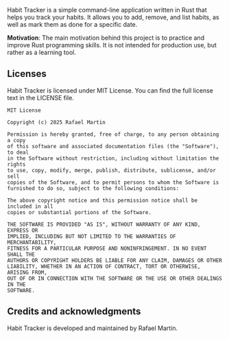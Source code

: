 Habit Tracker is a simple command-line application written in Rust that helps you track your habits. It allows you to add, remove, and list habits, as well as mark them as done for a specific date.

**Motivation**: The main motivation behind this project is to practice and improve Rust programming skills. It is not intended for production use, but rather as a learning tool.

## Licenses

Habit Tracker is licensed under MIT License. You can find the full license text in the LICENSE file.

```
MIT License

Copyright (c) 2025 Rafael Martin

Permission is hereby granted, free of charge, to any person obtaining a copy
of this software and associated documentation files (the "Software"), to deal
in the Software without restriction, including without limitation the rights
to use, copy, modify, merge, publish, distribute, sublicense, and/or sell
copies of the Software, and to permit persons to whom the Software is
furnished to do so, subject to the following conditions:

The above copyright notice and this permission notice shall be included in all
copies or substantial portions of the Software.

THE SOFTWARE IS PROVIDED "AS IS", WITHOUT WARRANTY OF ANY KIND, EXPRESS OR
IMPLIED, INCLUDING BUT NOT LIMITED TO THE WARRANTIES OF MERCHANTABILITY,
FITNESS FOR A PARTICULAR PURPOSE AND NONINFRINGEMENT. IN NO EVENT SHALL THE
AUTHORS OR COPYRIGHT HOLDERS BE LIABLE FOR ANY CLAIM, DAMAGES OR OTHER
LIABILITY, WHETHER IN AN ACTION OF CONTRACT, TORT OR OTHERWISE, ARISING FROM,
OUT OF OR IN CONNECTION WITH THE SOFTWARE OR THE USE OR OTHER DEALINGS IN THE
SOFTWARE.
```

## Credits and acknowledgments

Habit Tracker is developed and maintained by Rafael Martin.
